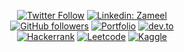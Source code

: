 <div align="center">

[![Twitter Follow](https://img.shields.io/badge/Twitter-1DA1F2?style=for-the-badge&logo=twitter&logoColor=white)](https://twitter.com/hassan_zameel)
[![Linkedin: Zameel](https://img.shields.io/badge/LinkedIn-0077B5?style=for-the-badge&logo=linkedin&logoColor=white&link=https://www.linkedin.com/in/zameelhassan/)](https://www.linkedin.com/in/zameelhassan/)
<br>
[![GitHub followers](https://img.shields.io/badge/GitHub-100000?style=for-the-badge&logo=github&logoColor=white)](https://www.github.com/zameel7)
[![Portfolio](https://img.shields.io/badge/website-000000?style=for-the-badge&logo=About.me&logoColor=white)](http://zameel7.me)
[![dev.to](https://img.shields.io/badge/dev.to-0A0A0A?style=for-the-badge&logo=devdotto&logoColor=white)](https://dev.to/zameel7)
<br>
[![Hackerrank](https://img.shields.io/badge/-Hackerrank-2EC866?style=for-the-badge&logo=HackerRank&logoColor=white)](https://www.hackerrank.com/zameel7)
[![Leetcode](https://img.shields.io/badge/-LeetCode-FFA116?style=for-the-badge&logo=LeetCode&logoColor=black)](https://leetcode.com/zameel7/)
[![Kaggle](https://img.shields.io/badge/Kaggle-20BEFF?style=for-the-badge&logo=Kaggle&logoColor=white)](https://www.kaggle.com/zameelhassan)

</div>
